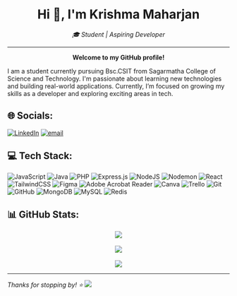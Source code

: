 <!--## Hi there 👋
-->
<!--
**krishmamaharjan/krishmamaharjan** is a ✨ _special_ ✨ repository because its `README.md` (this file) appears on your GitHub profile.

Here are some ideas to get you started:

- 🔭 I’m currently working on ...
- 🌱 I’m currently learning ...
- 👯 I’m looking to collaborate on ...
- 🤔 I’m looking for help with ...
- 💬 Ask me about ...
- 📫 How to reach me: ...
- 😄 Pronouns: ...
- ⚡ Fun fact: ...
-->


<!--
**krishmamaharjan/krishmamaharjan** is a ✨ _special_ ✨ repository because its `README.md` (this file) appears on your GitHub profile.

Here are some ideas to get you started:

- 🔭 I’m currently working on ...
- 🌱 I’m currently learning ...
- 👯 I’m looking to collaborate on ...
- 🤔 I’m looking for help with ...
- 💬 Ask me about ...
- 📫 How to reach me: ...
- 😄 Pronouns: ...
- ⚡ Fun fact: ...
-->


<!--## Hi👋 , I'm Krishma Maharjan


## 🎓 Student | Aspiring Developer -->

<h1 align="center"> 
  Hi 👋, I'm Krishma Maharjan
</h1>

<p align="center">
  <em>🎓 Student | Aspiring Developer</em>
</p>

---

<!--**Welcome to my GitHub profile!** -->
<p align="center">
  <b>Welcome to my GitHub profile!</b> 
</p>

I am a student currently pursuing Bsc.CSIT from Sagarmatha College of Science and Technology. I'm passionate about learning new technologies and building real-world applications. Currently, I’m focused on growing my skills as a developer and exploring exciting areas in tech.


## 🌐 Socials:
[![LinkedIn](https://img.shields.io/badge/LinkedIn-%230077B5.svg?logo=linkedin&logoColor=white)](https://linkedin.com/in/krishma-maharjan) [![email](https://img.shields.io/badge/Email-D14836?logo=gmail&logoColor=white)](mailto:krishmamaharjan73@gmail.com) 

## 💻 Tech Stack:
![JavaScript](https://img.shields.io/badge/javascript-%23323330.svg?style=flat&logo=javascript&logoColor=%23F7DF1E) ![Java](https://img.shields.io/badge/java-%23ED8B00.svg?style=flat&logo=openjdk&logoColor=white) ![PHP](https://img.shields.io/badge/php-%23777BB4.svg?style=flat&logo=php&logoColor=white) 
![Express.js](https://img.shields.io/badge/express.js-%23404d59.svg?style=flat&logo=express&logoColor=%2361DAFB) ![NodeJS](https://img.shields.io/badge/node.js-6DA55F?style=flat&logo=node.js&logoColor=white) ![Nodemon](https://img.shields.io/badge/NODEMON-%23323330.svg?style=flat&logo=nodemon&logoColor=%BBDEAD) 
![React](https://img.shields.io/badge/react-%2320232a.svg?style=flat&logo=react&logoColor=%2361DAFB) ![TailwindCSS](https://img.shields.io/badge/tailwindcss-%2338B2AC.svg?style=flat&logo=tailwind-css&logoColor=white) ![Figma](https://img.shields.io/badge/figma-%23F24E1E.svg?style=flat&logo=figma&logoColor=white)
![Adobe Acrobat Reader](https://img.shields.io/badge/Adobe%20Acrobat%20Reader-EC1C24.svg?style=flat&logo=Adobe%20Acrobat%20Reader&logoColor=white) ![Canva](https://img.shields.io/badge/Canva-%2300C4CC.svg?style=flat&logo=Canva&logoColor=white) ![Trello](https://img.shields.io/badge/Trello-%23026AA7.svg?style=flat&logo=Trello&logoColor=white) 
![Git](https://img.shields.io/badge/git-%23F05033.svg?style=flat&logo=git&logoColor=white) ![GitHub](https://img.shields.io/badge/github-%23121011.svg?style=flat&logo=github&logoColor=white) ![MongoDB](https://img.shields.io/badge/MongoDB-%234ea94b.svg?style=flat&logo=mongodb&logoColor=white) 
![MySQL](https://img.shields.io/badge/mysql-4479A1.svg?style=flat&logo=mysql&logoColor=white) ![Redis](https://img.shields.io/badge/redis-%23DD0031.svg?style=flat&logo=redis&logoColor=white)
## 📊 GitHub Stats:
<!--
![](https://github-readme-stats.vercel.app/api?username=krishmamaharjan&theme=dark&hide_border=false&include_all_commits=true&count_private=true)<br/>
![](https://nirzak-streak-stats.vercel.app/?user=krishmamaharjan&theme=dark&hide_border=false)<br/>
![](https://github-readme-stats.vercel.app/api/top-langs/?username=krishmamaharjan&theme=dark&hide_border=false&include_all_commits=true&count_private=true&layout=compact) -->

<p align="center">
  <img src="https://github-readme-stats.vercel.app/api?username=krishmamaharjan&theme=dark&hide_border=false&include_all_commits=true&count_private=true" /><br/><br/>
  <img src="https://nirzak-streak-stats.vercel.app/?user=krishmamaharjan&theme=dark&hide_border=false" /><br/><br/>
  <img src="https://github-readme-stats.vercel.app/api/top-langs/?username=krishmamaharjan&theme=dark&hide_border=false&include_all_commits=true&count_private=true&layout=compact" />
</p>

---
*Thanks for stopping by! ⭐*
[![](https://visitcount.itsvg.in/api?id=krishmamaharjan&icon=0&color=0)](https://visitcount.itsvg.in)

<!--![Profile Views](https://visitor-badge.laobi.icu/badge?page_id=krishmamaharjan) -->
<!-- Proudly created with GPRM ( https://gprm.itsvg.in ) -->

